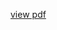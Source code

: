 [view pdf](https://github.com/P-Divya/Divya-resume.github.io/blob/main/Sai%20Divya%20Sivani%20Resume.pdf)

